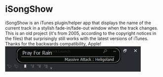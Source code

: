 iSongShow
=========
iSongShow is an iTunes plugin/helper app that displays the name of the current track in a stylish fade-in/fade-out window when the track changes.
This is an old project (it's from 2005, according to the copyright notices in the files) that surprisingly still works with the latest versions of iTunes. Thanks for the backwards compatibility, Apple!
![Screenshot](/screenshot.png "Screenshot")
